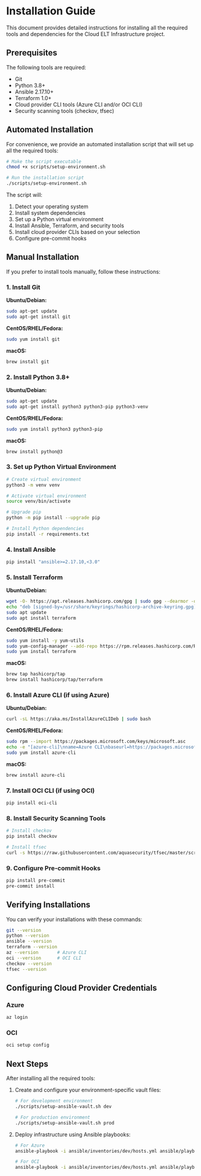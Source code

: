 # Installation Guide

This document provides detailed instructions for installing all the required tools and dependencies for the Cloud ELT Infrastructure project.

## Prerequisites

The following tools are required:

- Git
- Python 3.8+
- Ansible 2.17.10+
- Terraform 1.0+
- Cloud provider CLI tools (Azure CLI and/or OCI CLI)
- Security scanning tools (checkov, tfsec)

## Automated Installation

For convenience, we provide an automated installation script that will set up all the required tools:

```bash
# Make the script executable
chmod +x scripts/setup-environment.sh

# Run the installation script
./scripts/setup-environment.sh
```

The script will:
1. Detect your operating system
2. Install system dependencies
3. Set up a Python virtual environment
4. Install Ansible, Terraform, and security tools
5. Install cloud provider CLIs based on your selection
6. Configure pre-commit hooks

## Manual Installation

If you prefer to install tools manually, follow these instructions:

### 1. Install Git

**Ubuntu/Debian:**
```bash
sudo apt-get update
sudo apt-get install git
```

**CentOS/RHEL/Fedora:**
```bash
sudo yum install git
```

**macOS:**
```bash
brew install git
```

### 2. Install Python 3.8+

**Ubuntu/Debian:**
```bash
sudo apt-get update
sudo apt-get install python3 python3-pip python3-venv
```

**CentOS/RHEL/Fedora:**
```bash
sudo yum install python3 python3-pip
```

**macOS:**
```bash
brew install python@3
```

### 3. Set up Python Virtual Environment

```bash
# Create virtual environment
python3 -m venv venv

# Activate virtual environment
source venv/bin/activate

# Upgrade pip
python -m pip install --upgrade pip

# Install Python dependencies
pip install -r requirements.txt
```

### 4. Install Ansible

```bash
pip install "ansible>=2.17.10,<3.0"
```

### 5. Install Terraform

**Ubuntu/Debian:**
```bash
wget -O- https://apt.releases.hashicorp.com/gpg | sudo gpg --dearmor -o /usr/share/keyrings/hashicorp-archive-keyring.gpg
echo "deb [signed-by=/usr/share/keyrings/hashicorp-archive-keyring.gpg] https://apt.releases.hashicorp.com $(lsb_release -cs) main" | sudo tee /etc/apt/sources.list.d/hashicorp.list
sudo apt update
sudo apt install terraform
```

**CentOS/RHEL/Fedora:**
```bash
sudo yum install -y yum-utils
sudo yum-config-manager --add-repo https://rpm.releases.hashicorp.com/RHEL/hashicorp.repo
sudo yum install terraform
```

**macOS:**
```bash
brew tap hashicorp/tap
brew install hashicorp/tap/terraform
```

### 6. Install Azure CLI (if using Azure)

**Ubuntu/Debian:**
```bash
curl -sL https://aka.ms/InstallAzureCLIDeb | sudo bash
```

**CentOS/RHEL/Fedora:**
```bash
sudo rpm --import https://packages.microsoft.com/keys/microsoft.asc
echo -e "[azure-cli]\nname=Azure CLI\nbaseurl=https://packages.microsoft.com/yumrepos/azure-cli\nenabled=1\ngpgcheck=1\ngpgkey=https://packages.microsoft.com/keys/microsoft.asc" | sudo tee /etc/yum.repos.d/azure-cli.repo
sudo yum install azure-cli
```

**macOS:**
```bash
brew install azure-cli
```

### 7. Install OCI CLI (if using OCI)

```bash
pip install oci-cli
```

### 8. Install Security Scanning Tools

```bash
# Install checkov
pip install checkov

# Install tfsec
curl -s https://raw.githubusercontent.com/aquasecurity/tfsec/master/scripts/install_linux.sh | bash
```

### 9. Configure Pre-commit Hooks

```bash
pip install pre-commit
pre-commit install
```

## Verifying Installations

You can verify your installations with these commands:

```bash
git --version
python --version
ansible --version
terraform --version
az --version       # Azure CLI
oci --version      # OCI CLI
checkov --version
tfsec --version
```

## Configuring Cloud Provider Credentials

### Azure

```bash
az login
```

### OCI

```bash
oci setup config
```

## Next Steps

After installing all the required tools:

1. Create and configure your environment-specific vault files:
   ```bash
   # For development environment
   ./scripts/setup-ansible-vault.sh dev

   # For production environment
   ./scripts/setup-ansible-vault.sh prod
   ```

2. Deploy infrastructure using Ansible playbooks:
   ```bash
   # For Azure
   ansible-playbook -i ansible/inventories/dev/hosts.yml ansible/playbooks/deploy_azure_infra.yml

   # For OCI
   ansible-playbook -i ansible/inventories/dev/hosts.yml ansible/playbooks/deploy_oci_infra.yml
   ```
